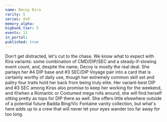 ```yaml
---
name: Decoy Kira
rarity: 5
series: ds9
memory_alpha:
bigbook_tier: 5
events: 11
in_portal:
published: true
---
```


Don't get distracted, let's cut to the chase. We know what to expect with Kira variants: some combination of CMD/DIP/SEC and a steady-if-slowing event count, and, despite the name, Decoy is mostly the real deal. She parlays her #4 DIP base and #3 SEC/DIP Voyage pair into a card that is certainly worthy of daily use, though her extremely common skill set and paltry four traits hold her back from being truly elite. Her variant-best DIP and #3 SEC among Kiras also promise to keep her working for the weekend, and if/when a Romantic or Costumed mega rolls around, she will find herself sitting pretty as tops for DIP there as well. She offers little elsewhere outside of a potential future Badda Bing/Vic Fontaine vanity collection, but what's here adds up to a crew that will never let your eyes wander too far away for too long.
